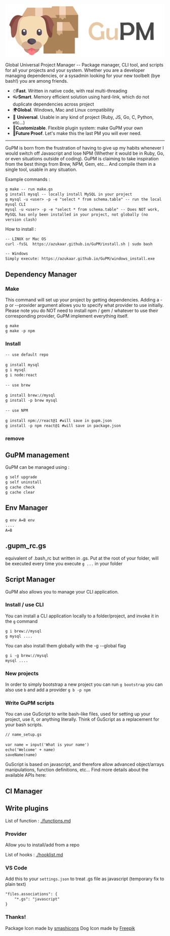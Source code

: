 ![dog](./banner.png)

Global Universal Project Manager -- Package manager, CLI tool, and scripts for all your projects and your system. Whether you are a developer managing dependencies, or a sysadmin looking for your new toolbelt (bye bash!) you are among friends.

 * ⏱**Fast**. Written in native code, with real multi-threading
 * 👓**Smart**. Memory efficient solution using hard-link, which do not duplicate dependencies across project
 * 🌍**Global**. Windows, Mac and Linux compatibility
 * 🌈 **Universal**. Usable in any kind of project (Ruby, JS, Go, C, Python, etc...)
 * 👗**Customizable**. Flexible plugin system: make GuPM your own
 * 👝**Future Proof**. Let's make this the last PM you will ever need.

---

GuPM is born from the frustration of having to give up my habits whenever I would switch off Javascript and lose NPM (Whether it would be in Ruby, Go, or even situations outside of coding). GuPM is claiming to take inspiration from the best things from Brew, NPM, Gem, etc... And compile them in a single tool, usable in any situation.

Example commands :

```
g make -- run make.gs
g install mysql -- locally install MySQL in your project
g mysql -u <user> -p -e "select * from schema.table" -- run the local mysql CLI
mysql -u <user> -p -e "select * from schema.table" -- Does NOT work, MySQL has only been installed in your project, not globally (no version clash)
```

How to install : 

```
-- LINUX or Mac OS
curl -fsSL  https://azukaar.github.io/GuPM/install.sh | sudo bash 
```

```
-- Windows
Simply execute: https://azukaar.github.io/GuPM/windows_install.exe
```

## Dependency Manager

### Make

This command will set up your project by getting dependencies. Adding a -p or --provider argument allows you to specify what provider to use initially.
Please note you do NOT need to install npm / gem / whatever to use their corresponding provider, GuPM implement everything itself.

```
g make
g make -p npm
```

### Install

```
-- use default repo

g install mysql
g i mysql
g i node:react

-- use brew

g install brew://mysql
g install -p brew mysql

-- use NPM

g install npm://react@1 #will save in gupm.json
g install -p npm react@1 #will save in package.json
```

### remove

## GuPM management

GuPM can be managed using :

```
g self upgrade
g self uninstall
g cache check
g cache clear
```


## Env Manager

```
g env A=B env
....
A=B
```

## .gupm_rc.gs

equivalent of .bash_rc but written in .gs.
Put at the root of your folder, will be executed every time you execute `g ...` in your folder

## Script Manager

GuPM also allows you to manage your CLI application.

### Install / use CLI

You can install a CLI application locally to a folder/project, and invoke it in the `g` command

```
g i brew://mysql
g mysql ....
```

You can also install them globally with the -g --global flag

```
g i -g brew://mysql
mysql ....
```

### New projects

In order to simply bootstrap a new project you can run `g bootstrap` you can also use `b` and add a provider `g b -p npm`

### Write GuPM scripts

You can use GuScript to write bash-like files, used for setting up your project, use it, or anything literally.
Think of GuScript as a replacement for your bash scripts.

```
// name_setup.gs

var name = input('What is your name')
echo('Welcome' + name)
saveName(name)
```

GuScript is based on javascript, and therefore allow advanced object/arrays manipulations, function definitions, etc...
Find more details about the available APIs here:

## CI Manager

## Write plugins
List of function : [./functions.md](Functions)

### Provider

Allow you to install/add from a repo

List of hooks : [./hooklist.md](Hooklist)

### VS Code 

Add this to your `settings.json` to treat .gs file as javascript (temporary fix to plain text)

```
"files.associations": {
    "*.gs": "javascript"
}
```

### Thanks!
Package Icon made by [smashicons](https://www.smashicons.com/)
Dog Icon made by [Freepik](https://www.freepik.com/)